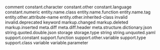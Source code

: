 comment
constant.character
constant.other
constant.language
constant.numeric
entity.name.class
entity.name.function
entity.name.tag
entity.other.attribute-name
entity.other.inherited-class
invalid
invalid.deprecated
keyword
markup.changed
markup.deleted
markup.inserted
meta.diff
meta.diff.header
meta.structure.dictionary.json string.quoted.double.json
storage
storage.type
string
string.unquoted.yaml
support.constant
support.function
support.other.variable
support.type
support.class
variable
variable.parameter
